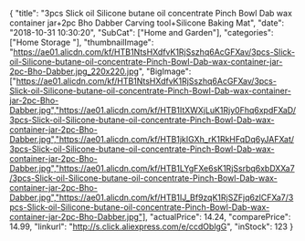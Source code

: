 {
	"title": "3pcs Slick oil Silicone butane oil concentrate Pinch Bowl Dab wax container jar+2pc Bho Dabber Carving tool+Silicone Baking Mat",
	"date": "2018-10-31 10:30:20",
	"SubCat": ["Home and Garden"],
	"categories": ["Home Storage "],
	"thumbnailImage": "https://ae01.alicdn.com/kf/HTB1NtsHXdfvK1RjSszhq6AcGFXav/3pcs-Slick-oil-Silicone-butane-oil-concentrate-Pinch-Bowl-Dab-wax-container-jar-2pc-Bho-Dabber.jpg_220x220.jpg",
	"BigImage": ["https://ae01.alicdn.com/kf/HTB1NtsHXdfvK1RjSszhq6AcGFXav/3pcs-Slick-oil-Silicone-butane-oil-concentrate-Pinch-Bowl-Dab-wax-container-jar-2pc-Bho-Dabber.jpg","https://ae01.alicdn.com/kf/HTB1ItXWXjLuK1Rjy0Fhq6xpdFXaD/3pcs-Slick-oil-Silicone-butane-oil-concentrate-Pinch-Bowl-Dab-wax-container-jar-2pc-Bho-Dabber.jpg","https://ae01.alicdn.com/kf/HTB1jkIGXh_rK1RkHFqDq6yJAFXat/3pcs-Slick-oil-Silicone-butane-oil-concentrate-Pinch-Bowl-Dab-wax-container-jar-2pc-Bho-Dabber.jpg","https://ae01.alicdn.com/kf/HTB1LYgFXe6sK1RjSsrbq6xbDXXa7/3pcs-Slick-oil-Silicone-butane-oil-concentrate-Pinch-Bowl-Dab-wax-container-jar-2pc-Bho-Dabber.jpg","https://ae01.alicdn.com/kf/HTB1IJ_Bf9zqK1RjSZFjq6zlCFXa7/3pcs-Slick-oil-Silicone-butane-oil-concentrate-Pinch-Bowl-Dab-wax-container-jar-2pc-Bho-Dabber.jpg"],
	"actualPrice": 14.24,
	"comparePrice": 14.99,
	"linkurl": "http://s.click.aliexpress.com/e/ccdOblgG",
	"inStock": 123
}
